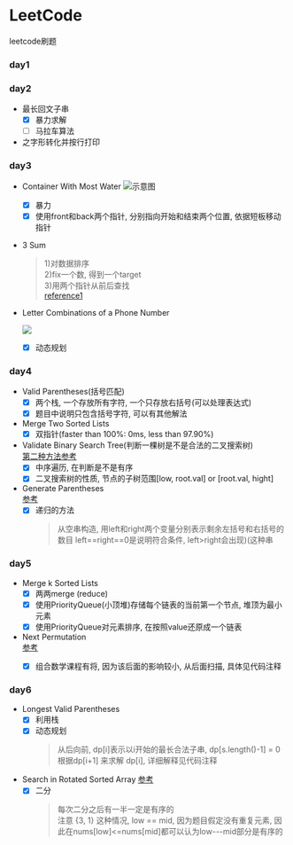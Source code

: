 # LeetCode
leetcode刷题

### day1


### day2

+ 最长回文子串
    - [x] 暴力求解
    - [ ] 马拉车算法

+ 之字形转化并按行打印 

### day3

+ Container With Most Water
![示意图](https://s3-lc-upload.s3.amazonaws.com/uploads/2018/07/17/question_11.jpg)
    - [x] 暴力
    - [x] 使用front和back两个指针, 分别指向开始和结束两个位置, 依据短板移动指针  

+ 3 Sum
    > 1)对数据排序  
    > 2)fix一个数, 得到一个target  
    > 3)用两个指针从前后查找  
    > [reference1](http://www.cnblogs.com/grandyang/p/4481576.html)

+ Letter Combinations of a Phone Number

  ![](https://upload.wikimedia.org/wikipedia/commons/thumb/7/73/Telephone-keypad2.svg/200px-Telephone-keypad2.svg.png)
    - [x] 动态规划


### day4

+ Valid Parentheses(括号匹配)
    - [x] 两个栈, 一个存放所有字符, 一个只存放右括号(可以处理表达式)
    - [x] 题目中说明只包含括号字符, 可以有其他解法
    
+ Merge Two Sorted Lists
    - [x] 双指针(faster than 100%: 0ms, less than 97.90%)
    
+ Validate Binary Search Tree(判断一棵树是不是合法的二叉搜索树)  
    [第二种方法参考](https://www.cnblogs.com/grandyang/p/4298435.html)
    - [x] 中序遍历, 在判断是不是有序
    - [x] 二叉搜索树的性质, 节点的子树范围[low, root.val] or [root.val, hight]
    
+ Generate Parentheses  
    [参考](http://www.cnblogs.com/grandyang/p/4444160.html)
    - [x] 递归的方法
        > 从空串构造, 用left和right两个变量分别表示剩余左括号和右括号的数目
        > left==right==0是说明符合条件, left>right会出现)(这种串

### day5

+ Merge k Sorted Lists
    - [x] 两两merge (reduce)
    - [x] 使用PriorityQueue(小顶堆)存储每个链表的当前第一个节点, 堆顶为最小元素
    - [x] 使用PriorityQueue对元素排序, 在按照value还原成一个链表
    
+ Next Permutation  
    [参考](https://www.cnblogs.com/grandyang/p/4428207.html)
    - [x] 组合数学课程有将, 因为该后面的影响较小, 从后面扫描, 具体见代码注释
    

### day6

+ Longest Valid Parentheses
    - [x] 利用栈
    - [x] 动态规划
        > 从后向前, dp[i]表示以i开始的最长合法子串, dp[s.length()-1] = 0
        > 根据dp[i+1] 来求解 dp[i], 详细解释见代码注释
        
+ Search in Rotated Sorted Array
    [参考](https://blog.csdn.net/Irving_zhang/article/details/78192831)
    - [x] 二分  
        > 每次二分之后有一半一定是有序的  
        注意 {3, 1} 这种情况, low == mid, 因为题目假定没有重复元素, 
        因此在nums[low]<=nums[mid]都可以认为low---mid部分是有序的